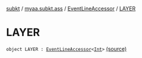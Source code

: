 [subkt](../../index.md) / [myaa.subkt.ass](../index.md) / [EventLineAccessor](index.md) / [LAYER](./-l-a-y-e-r.md)

# LAYER

`object LAYER : `[`EventLineAccessor`](index.md)`<`[`Int`](https://kotlinlang.org/api/latest/jvm/stdlib/kotlin/-int/index.html)`>` [(source)](https://github.com/Myaamori/SubKt/blob/0.1.8/src/main/kotlin/myaa/subkt/ass/parser.kt#L431)